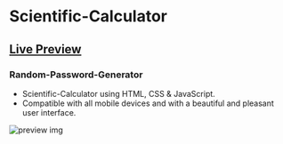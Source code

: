 # Scientific-Calculator
## [Live Preview](https://noelmthembu.github.io/Random-Password-Generator/)
### Random-Password-Generator
- Scientific-Calculator using HTML, CSS & JavaScript.
- Compatible with all mobile devices and with a beautiful and pleasant user interface.

![preview img](https://github.com/noelmthembu/Random-Password-Generator/assets/109946871/e6df2c61-3013-4512-b12f-08bc7049d894)
